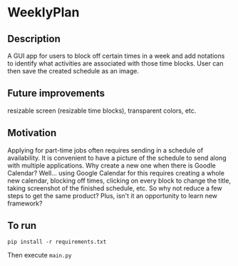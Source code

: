 # WeeklyPlan

## Description
A GUI app for users to block off certain times in a week and add notations to identify what activities are associated with those time blocks.
User can then save the created schedule as an image.

## Future improvements
resizable screen (resizable time blocks), transparent colors, etc.

## Motivation
Applying for part-time jobs often requires sending in a schedule of availability. It is convenient to have a picture of the schedule to send along with multiple applications. 
Why create a new one when there is Goodle Calendar? Well... using Google Calendar for this requires creating a whole new calendar, blocking off times, clicking on every block to change the title, taking screenshot of the finished schedule, etc. So why not reduce a few steps to get the same product? Plus, isn't it an opportunity to learn new framework?

## To run
````
pip install -r requirements.txt
````
Then execute ```` main.py ````

